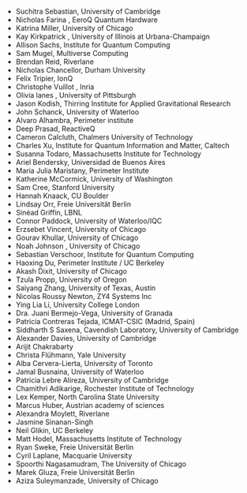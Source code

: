 - Suchitra Sebastian, University of Cambridge
- Nicholas Farina , EeroQ Quantum Hardware 
- Katrina Miller, University of Chicago 
- Kay Kirkpatrick , University of Illinois at Urbana-Champaign 
- Allison Sachs, Institute for Quantum Computing
- Sam Mugel, Multiverse Computing
- Brendan Reid, Riverlane 
- Nicholas Chancellor, Durham University
- Felix Tripier, IonQ
- Christophe Vuillot , Inria
- Olivia lanes , University of Pittsburgh
- Jason Kodish, Thirring Institute for Applied Gravitational Research
- John Schanck, University of Waterloo
- Alvaro Alhambra, Perimeter institute
- Deep Prasad, ReactiveQ
- Cameron Calcluth, Chalmers University of Technology
- Charles Xu, Institute for Quantum Information and Matter, Caltech
- Susanna Todaro, Massachusetts Institute for Technology
- Ariel Bendersky, Universidad de Buenos Aires
- Maria Julia Maristany, Perimeter Institute
- Katherine McCormick, University of Washington
- Sam Cree, Stanford University
- Hannah Knaack, CU Boulder 
- Lindsay Orr, Freie Universität Berlin
- Sinéad Griffin, LBNL
- Connor Paddock, University of Waterloo/IQC
- Erzsebet Vincent, University of Chicago
- Gourav Khullar, University of Chicago
- Noah Johnson , University of Chicago
- Sebastian Verschoor, Institute for Quantum Computing
- Haoxing Du, Perimeter Institute / UC Berkeley
- Akash Dixit, University of Chicago
- Tzula Propp, University of Oregon
- Saiyang Zhang, University of Texas,  Austin
- Nicolas Roussy Newton, ZY4 Systems Inc
- Ying Lia Li, University College London
- Dra. Juani Bermejo-Vega, University of Granada
- Patricia Contreras Tejada, ICMAT-CSIC (Madrid, Spain)
- Siddharth S Saxena, Cavendish Laboratory, University of Cambridge
- Alexander Davies, University of Cambridge
- Arijit Chakrabarty
- Christa Flühmann, Yale University
- Alba Cervera-Lierta, University of Toronto
- Jamal Busnaina, University of Waterloo
- Patricia Lebre Alireza, University of Cambridge 
- Chamithri Adikarige, Rochester Institute of Technology
- Lex Kemper, North Carolina State University
- Marcus Huber, Austrian academy of sciences
- Alexandra Moylett, Riverlane
- Jasmine Sinanan-Singh
- Neil Glikin, UC Berkeley
- Matt Hodel, Massachusetts Institute of Technology
- Ryan Sweke, Freie Universität Berlin
- Cyril Laplane, Macquarie University
- Spoorthi Nagasamudram, The University of Chicago
- Marek Gluza, Freie Universität Berlin
- Aziza Suleymanzade, University of Chicago
